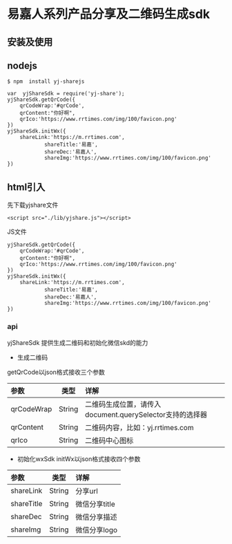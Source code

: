#  易嘉人系列产品分享及二维码生成sdk

## 安装及使用
##  nodejs

```
$ npm  install yj-sharejs
```

```
var  yjShareSdk = require('yj-share');
yjShareSdk.getQrCode({
	qrCodeWrap:'#qrCode',
	qrContent:"你好啊",
	qrIco:'https://www.rrtimes.com/img/100/favicon.png'
})
yjShareSdk.initWx({
	shareLink:'https://m.rrtimes.com',
        	shareTitle:'易嘉',
        	shareDec:'易嘉人',
        	shareImg:'https://www.rrtimes.com/img/100/favicon.png'
})
```

## html引入

先下载yjshare文件

```
<script src="./lib/yjshare.js"></script>
```

JS文件
```
yjShareSdk.getQrCode({
	qrCodeWrap:'#qrCode',
	qrContent:"你好啊",
	qrIco:'https://www.rrtimes.com/img/100/favicon.png'
})
yjShareSdk.initWx({
	shareLink:'https://m.rrtimes.com',
        	shareTitle:'易嘉',
        	shareDec:'易嘉人',
        	shareImg:'https://www.rrtimes.com/img/100/favicon.png'
})
```
### api
yjShareSdk 提供生成二维码和初始化微信skd的能力

* 生成二维码

getQrCode以json格式接收三个参数

|参数|类型|详解|
|:-|:-:|:-|
|qrCodeWrap|String|二维码生成位置，请传入document.querySelector支持的选择器|
|qrContent|String|二维码内容，比如：yj.rrtimes.com|
|qrIco|String|二维码中心图标|

* 初始化wxSdk
initWx以json格式接收四个参数

|参数|类型|详解|
|:-|:-:|:-|
|shareLink|String|分享url|
|shareTitle|String|微信分享title|
|shareDec|String|微信分享描述|
|shareImg|String|微信分享logo|



